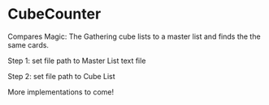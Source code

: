 # CubeCounter
Compares  Magic: The Gathering cube lists to a master list and finds the the same cards.

Step 1: set file path to Master List text file

Step 2: set file path to Cube List

More implementations to come!

